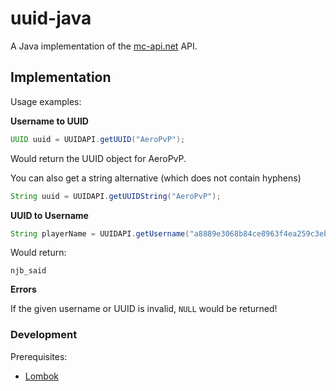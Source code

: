uuid-java
=========

A Java implementation of the [mc-api.net](http://mc-api.net) API.

## Implementation

Usage examples:

**Username to UUID**

```java
UUID uuid = UUIDAPI.getUUID("AeroPvP");
```

Would return the UUID object for AeroPvP.

You can also get a string alternative (which does not contain hyphens)

```java
String uuid = UUIDAPI.getUUIDString("AeroPvP");
```

**UUID to Username**

```java
String playerName = UUIDAPI.getUsername("a8889e3068b84ce8963f4ea259c3ebe3");
```

Would return:

`njb_said`

**Errors**

If the given username or UUID is invalid, `NULL` would be returned!

### Development

Prerequisites:
- [Lombok](http://projectlombok.org/)
